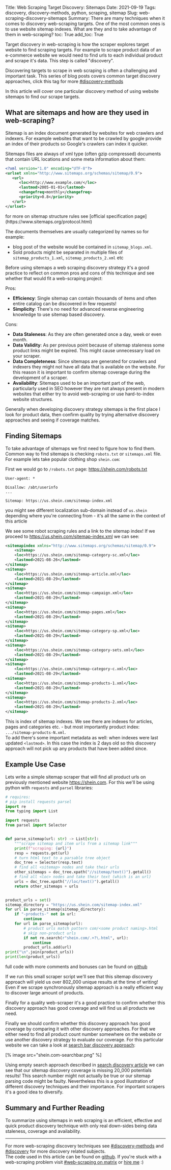 Title: Web Scraping Target Discovery: Sitemaps
Date: 2021-09-19
Tags: discovery, discovery-methods, python, scraping, sitemap
Slug: web-scraping-discovery-sitemaps
Summary: There are many techniques when it comes to discovery web-scraping targets. One of the most common ones is to use website sitemap indexes. What are they and to take advantage of them in web-scraping?
toc: True
add_toc: True

Target discovery in web-scraping is how the scraper explores target website to find scraping targets. For example to scrape product data of an e-commerce website we would need to find urls to each individual product and scrape it's data. This step is called "discovery".

Discovering targets to scrape in web scraping is often a challenging and important  task. This series of blog posts covers common target discovery approaches, click this tag for more [#discovery-methods]

In this article will cover one particular discovery method of using website sitemaps to find our scrape targets.

## What are sitemaps and how are they used in web-scraping?

Sitemap is an index document generated by websites for web crawlers and indexers. For example websites that want to be crawled by google provide an index of their products so Google's crawlers can index it quicker. 

Sitemaps files are always of xml type (often gzip compressed) documents that contain URL locations and some meta information about them:

```xml
<?xml version="1.0" encoding="UTF-8"?>
<urlset xmlns="http://www.sitemaps.org/schemas/sitemap/0.9">
   <url>
      <loc>http://www.example.com/</loc>
      <lastmod>2005-01-01</lastmod>
      <changefreq>monthly</changefreq>
      <priority>0.8</priority>
   </url>
</urlset> 
```

<info>
for more on sitemap structure rules see [official specification page](https://www.sitemaps.org/protocol.html)
</info>

The documents themselves are usually categorized by names so for example:   

- blog post of the website would be contained in `sitemap_blogs.xml`.   
- Sold products might be separated in multiple files of `sitemap_products_1.xml`, `sitemap_products_2.xml` etc  

Before using sitemaps a web scraping discovery strategy it's a good practice to reflect on common pros and cons of this technique and see whether that would fit a web-scraping project:

Pros:  

* __Efficiency__: Single sitemap can contain thousands of items and often entire catalog can be discovered in few requests!   
* __Simplicity__: There's no need for advanced reverse engineering knowledge to use sitemap based discovery.  

Cons:  

- __Data Staleness__: As they are often generated once a day, week or even month.  
- __Data Validity__: As per previous point because of sitemap staleness some product links might be expired. This might cause unnecessary load on your scraper.  
- __Data Completeness__: Since sitemaps are generated for crawlers and indexers they might not have all data that is available on the website. For this reason it is important to confirm sitemap coverage during the development of a scraper.  
- __Availability__: Sitemaps used to be an important part of the web, particularly used in SEO however they are not always present in modern websites that either try to avoid web-scraping or use hard-to-index website structures.  

Generally when developing discovery strategy sitemaps is the first place I look for product data, then confirm quality by trying alternative discovery approaches and seeing if coverage matches. 

## Finding Sitemaps

To take advantage of sitemaps we first need to figure how to find them. Common way to find sitemaps is checking `robots.txt` or `sitemaps.xml` file.  
For example lets take popular clothing shop `shein.com`:

First we would go to `/robots.txt` page: <https://shein.com/robots.txt>
```
User-agent: *

Disallow: /abt/userinfo
...

Sitemap: https://us.shein.com/sitemap-index.xml
```

<info>you might see different localization sub-domain instead of `us.shein` depending where you're connecting from - it's all the same in the context of this article</info>

We see some robot scraping rules and a link to the sitemap index! If we proceed to <https://us.shein.com/sitemap-index.xml> we can see:

```xml
<sitemapindex xmlns="http://www.sitemaps.org/schemas/sitemap/0.9">
	<sitemap>
	<loc>https://us.shein.com/sitemap-category-sc.xml</loc>
	<lastmod>2021-08-26</lastmod>
</sitemap>
<sitemap>
	<loc>https://us.shein.com/sitemap-article.xml</loc>
	<lastmod>2021-08-29</lastmod>
</sitemap>
<sitemap>
	<loc>https://us.shein.com/sitemap-campaign.xml</loc>
	<lastmod>2021-08-29</lastmod>
</sitemap>
<sitemap>
	<loc>https://us.shein.com/sitemap-pages.xml</loc>
	<lastmod>2021-08-29</lastmod>
</sitemap>
<sitemap>
	<loc>https://us.shein.com/sitemap-category-sp.xml</loc>
	<lastmod>2021-08-29</lastmod>
</sitemap>
<sitemap>
	<loc>https://us.shein.com/sitemap-category-sets.xml</loc>
	<lastmod>2021-08-29</lastmod>
</sitemap>
<sitemap>
	<loc>https://us.shein.com/sitemap-category-c.xml</loc>
	<lastmod>2021-08-29</lastmod>
<sitemap>
	<loc>https://us.shein.com/sitemap-products-1.xml</loc>
	<lastmod>2021-08-29</lastmod>
</sitemap>
<sitemap>
	<loc>https://us.shein.com/sitemap-products-2.xml</loc>
	<lastmod>2021-08-29</lastmod>
</sitemap>
```

This is index of sitemap indexes. We see there are indexes for articles, pages and categories etc. - but most importantly product index: `.../sitemap-products-N.xml`.   
To add there's some important metadata as well: when indexes were last updated `<lastmod>`. In this case the index is 2 days old so this discovery approach will not pick up any products that have been added since.

## Example Use Case

Lets write a simple sitemap scraper that will find all product urls on previously mentioned website <https://shein.com>. For this we'll be using python with `requests` and `parsel` libraries:

```python
# requires:
# pip install requests parsel
import re
from typing import List

import requests
from parsel import Selector


def parse_sitemap(url: str) -> List[str]:
    """scrape sitemap and item urls from a sitemap link"""
    print(f"scraping: {url}")
    resp = requests.get(url)
    # turn html text to a parsable tree object
    doc_tree = Selector(resp.text)
    # find all <sitemap> nodes and take their urls
    other_sitemaps = doc_tree.xpath("//sitemap/text()").getall()
    # find all <loc> nodes and take their text (which is an url)
    urls = doc_tree.xpath("//loc/text()").getall()
    return other_sitemaps + urls


product_urls = set()
sitemap_directory = "https://us.shein.com/sitemap-index.xml"
for url in parse_sitemap(sitemap_directory):
    if "-products-" not in url:
        continue
    for url in parse_sitemap(url):
        # product urls match pattern com/<some product naming>.html
        # skip non-product urls
        if not re.search(r"shein.com/.+?\.html", url):
            continue
        product_urls.add(url)
print("\n".join(product_urls))
print(len(product_urls))
```
<info>full code with more comments and bonuses can be found on [github][code-github]</info>

If we run this small scraper script we'll see that this sitemap discovery approach will yield us over 802_000 unique results at the time of writing! Even if we scrape synchronously sitemap approach is a really efficient way to discover large amount of products.

Finally for a quality web-scraper it's a good practice to confirm whether this discovery approach has good coverage and will find us all products we need.

Finally we should confirm whether this discovery approach has good coverage by comparing it with other discovery approaches. For that we either need to find all product count number somewhere on the website or use another discovery strategy to evaluate our coverage. For this particular website we can take a look at [search bar discovery approach][searchbar]:

[% image src="shein.com-searchbar.png" %]

Using empty search approach described in [search discovery article][searchbar] we can see that our sitemap discovery coverage is missing 20_000 potentials results! This search number might not actually be true or our sitemap parsing code might be faulty. Nevertheless this is a good illustration of different discovery techniques and their importance. For important scrapers it's a good idea to diversify.

## Summary and Further Reading

To summarize using sitemaps in web scraping is an efficient, effective and quick product discovery technique with only real down-sides being data staleness, coverage and availability.

<hr>

For more web-scraping discovery techniques see [#discovery-methods] and [#discovery] for more discovery related subjects.  
The code used in this article can be found on [github][code-github]. 
If you're stuck with a web-scraping problem visit [#web-scraping on matrix] or [hire me] :)

[#discovery-methods]: /tag/discovery-methods.html
[#discovery]: /tag/discovery.html
[searchbar]: /web-scraping-discovery-search.html
[code-github]: https://github.com/Granitosaurus/scrapecrow/blob/main/examples/discovery-sitemaps.py
[#web-scraping on matrix]: https://matrix.to/#/%23web-scraping:matrix.org
[hire me]: /hire.html